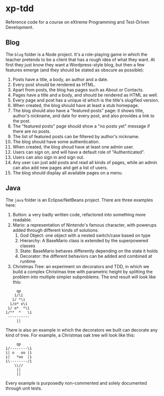 # xp-tdd

Reference code for a course on eXtreme Programming and Test-Driven Development.

## Blog

The `blog` folder is a Node project. It's a role-playing game in which the teacher pretends to be a client that has a rough idea of what they want. At first they just know they want a Wordpress-style blog, but then a few features emerge (and they should be stated as obscure as possible):

1. Posts have a title, a body, an author and a date.
2. Every post should be rendered as HTML.
3. Apart from posts, the blog has pages such as About or Contacts.
4. Pages have a title and a body, and should be rendered as HTML as well.
5. Every page and post has a unique id which is the title's slugified version.
6. When created, the blog should have at least a stub homepage.
7. The blog should also have a "featured posts" page: it shows title, author's nickname, and date for every post, and also provides a link to the post.
8. The "featured posts" page should show a "no posts yet" message if there are no posts.
9. The list of featured posts can be filtered by author's nickname.
10. The blog should have some authentication.
11. When created, the blog shoud have at least one admin user.
12. Users can sign on, and will have a default role of "Authenticated".
13. Users can also sign in and sign out.
14. Any user can just add posts and read all kinds of pages, while an admin can also add new pages and get a list of users.
15. The blog should display all available pages on a menu.

## Java

The `java` folder is an Eclipse/NetBeans project. There are three examples here:

1. Button: a very badly written code, refactored into something more readable.
2. Mario: a representation of Nintendo's famous character, with powerups added through different kinds of solutions:
   1. God Object: one object with a nested switch/case based on type
   2. Hierarchy: A BaseMario class is extended by the superpowered classes
   3. State: BaseMario behaves differently depending on the state it holds
   4. Decorator: the different behaviors can be added and combined at runtime
3. Christmas Tree: an experiment on decorators and TDD, in which we build a complex Christmas tree with parametric height by splitting the problem into multiple simpler subproblems. The end result will look like this:

```
     qp
    ì/\ì
   ì/ *\ì
  ì/o* o\ì
 ì/ o*  *\ì
ì/**  *   \ì
 ----------
     ||
```

There is also an example in which the decorators we built can decorate any kind of tree. For example, a Christmas oak tree will look like this:

```
     qp
ì/--------\ì
ì| o   oo |ì
ì|   *oo  |ì
ì\--------/ì
    \\//
     ||
     ||
```

Every example is purposedly non-commented and solely documented through unit tests.
